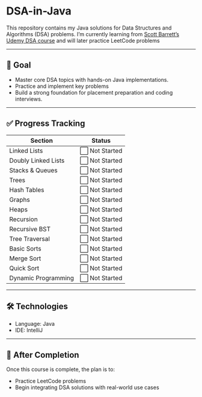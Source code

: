 # DSA-in-Java
This repository contains my Java solutions for Data Structures and Algorithms (DSA) problems.
I’m currently learning from [Scott Barrett’s Udemy DSA course](https://www.udemy.com/course/data-structures-and-algorithms-java/) and will later practice LeetCode problems

---

## 🚀 Goal

- Master core DSA topics with hands-on Java implementations.
- Practice and implement key problems
- Build a strong foundation for placement preparation and coding interviews.

---

## ✅ Progress Tracking

| Section                | Status       |
|------------------------|--------------|
| Linked Lists           | ⬜ Not Started |
| Doubly Linked Lists    | ⬜ Not Started |
| Stacks & Queues        | ⬜ Not Started |
| Trees                  | ⬜ Not Started |
| Hash Tables            | ⬜ Not Started |
| Graphs                 | ⬜ Not Started |
| Heaps                  | ⬜ Not Started |
| Recursion              | ⬜ Not Started |
| Recursive BST          | ⬜ Not Started |
| Tree Traversal         | ⬜ Not Started |
| Basic Sorts            | ⬜ Not Started |
| Merge Sort             | ⬜ Not Started |
| Quick Sort             | ⬜ Not Started |
| Dynamic Programming    | ⬜ Not Started |

---

## 🛠 Technologies

- Language: Java
- IDE: IntelliJ

---

## 🚀 After Completion

Once this course is complete, the plan is to:
- Practice LeetCode problems
- Begin integrating DSA solutions with real-world use cases
